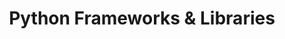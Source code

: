 ---
layout: toctree
title: Python Frameworks & Libraries
permalink: /blog/coding/python/frameworks/

enumerate_grand_children: true
---